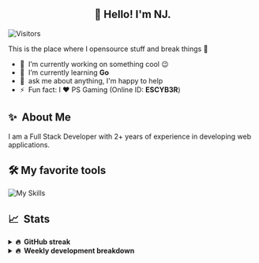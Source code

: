 <h2 align="center">👋 Hello! I'm NJ.</h2>

![Visitors](https://visitor-badge.glitch.me/badge?page_id=n-jaisabai.n-jaisabai)

This is the place where I opensource stuff and break things :rofl:

- 🔭 &nbsp;I’m currently working on something cool :wink:
- 🌱 &nbsp;I’m currently learning **Go**
- 💬 &nbsp;ask me about anything, I'm happy to help
- ⚡ &nbsp;Fun fact: I ❤️ PS Gaming (Online ID: **ESCYB3R**)

## ✨ &nbsp;About Me
  I am a Full Stack Developer with 2+ years of experience in developing web applications.</p>
  
## 🛠️ My favorite tools
![My Skills](https://skillicons.dev/icons?i=vue,go,nodejs,ts,js,python,postgres,mongodb,redis,git,docker,vscode)

## 📈 &nbsp;Stats
  
  <details>
  <summary><b>🔥 &nbsp;GitHub streak</b></summary>
  <br/>
  
  [![GitHub Streak](http://github-readme-streak-stats.herokuapp.com?user=n-jaisabai&theme=github-dark-blue&hide_border=true)](https://git.io/streak-stats)
  
  </details>
  
  <details>
  <summary><b>🔥 &nbsp;Weekly development breakdown</b></summary>
  <br/>
  
  <!--START_SECTION:waka-->

```text
Python       5 hrs 3 mins    █████████▒░░░░░░░░░░░░░░░   37.94 %
Go           3 hrs 32 mins   ██████▓░░░░░░░░░░░░░░░░░░   26.55 %
YAML         2 hrs 24 mins   ████▓░░░░░░░░░░░░░░░░░░░░   18.08 %
Bash         1 hr 25 mins    ██▓░░░░░░░░░░░░░░░░░░░░░░   10.63 %
Makefile     21 mins         ▓░░░░░░░░░░░░░░░░░░░░░░░░   02.72 %
Vue.js       14 mins         ▒░░░░░░░░░░░░░░░░░░░░░░░░   01.81 %
```

<!--END_SECTION:waka-->
  <b>Note:</b> Top languages is only a metric of the languages my weekly code consists of and doesn't reflect experience or skill level.
  </details>
